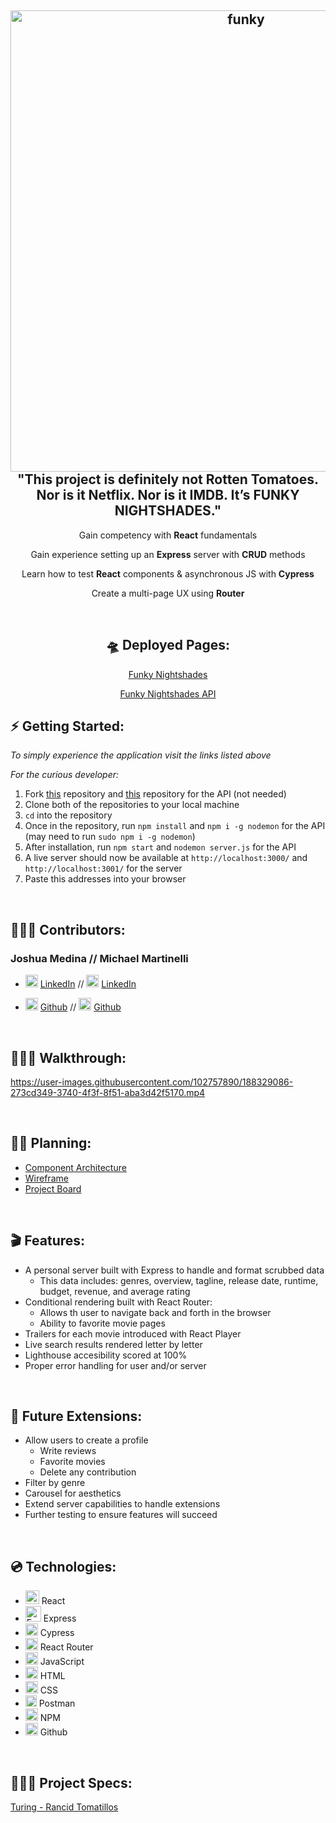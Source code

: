 <h2 align="center">
  <img alt="funky" src="https://user-images.githubusercontent.com/102757890/187091484-1aa32049-b2b4-4dcc-bc3b-40f3436c6e2f.png" width="738px"/><br/>
  "This project is definitely not Rotten Tomatoes. Nor is it Netflix. Nor is it IMDB. It’s FUNKY NIGHTSHADES."
</h2>

<p align="center">Gain competency with <b>React</b> fundamentals</p> 
<p align="center">Gain experience setting up an <b>Express</b> server with <b>CRUD</b> methods</p>
<p align="center">Learn how to test <b>React</b> components & asynchronous JS with <b>Cypress</b></p> <p align="center">Create a multi-page UX using <b>Router</b></p>

<br>

<div align="center">

## 🛸 <b>Deployed Pages:</b>

[Funky Nightshades](https://funky-nightshades-jrmedina.vercel.app/)

[Funky Nightshades API](https://funky-nightshades-api.vercel.app/)
</div>

## ⚡️ <b>Getting Started:</b>
*To simply experience the application visit the links listed above*

*For the curious developer:*
1. Fork [this](https://github.com/jrmedina/funky-nightshades) repository and [this](https://github.com/jrmedina/funky-nightshades-api) repository for the API (not needed)
2. Clone both of the repositories to your local machine
3. `cd` into the repository
5.  Once in the repository, run `npm install` and `npm i -g nodemon` for the API (may need to run `sudo npm i -g nodemon`)
6.  After installation, run `npm start` and `nodemon server.js` for the API
8.  A live server should now be available at `http://localhost:3000/` and `http://localhost:3001/` for the server 
9. Paste this addresses into your browser


<br>

## 🧑🏻‍💻 <b>Contributors:</b>

### **Joshua Medina**   //     **Michael Martinelli**
  - <img alt="LinkedIn" src="https://user-images.githubusercontent.com/102757890/183784713-c18feb13-d2db-47e1-883c-602cc2fd1782.png" width="20px"/> [LinkedIn](https://www.linkedin.com/in/joshua-medina/)   //  <img alt="LinkedIn" src="https://user-images.githubusercontent.com/102757890/183784713-c18feb13-d2db-47e1-883c-602cc2fd1782.png" width="20px"/> [LinkedIn](https://www.linkedin.com/in/michael-martinelli-7230b5237/)

  - <img alt="Github" src="https://user-images.githubusercontent.com/25181517/117364276-fc4eb280-aebd-11eb-92ba-8a6ef74b7313.png" width="20px"/> [Github](https://github.com/jrmedina)  //  <img alt="Github" src="https://user-images.githubusercontent.com/25181517/117364276-fc4eb280-aebd-11eb-92ba-8a6ef74b7313.png" width="20px"/> [Github](https://github.com/mmartinelli22)

<br>

 ## 🚶🏻‍♂️ <b>Walkthrough:</b>
https://user-images.githubusercontent.com/102757890/188329086-273cd349-3740-4f3f-8f51-aba3d42f5170.mp4

<br>

## ✍🏼 <b>Planning:</b>
- [Component Architecture](https://www.figma.com/file/iPAPqQKfwxVfUdz6DMQUVG/funky-tree?node-id=0%3A1)<br>
- [Wireframe](https://www.figma.com/file/AbK5Sf2Eh5S4VGbbHgDvDb/wireframe)<br>
- [Project Board](https://github.com/users/jrmedina/projects/1)

<br>

## 🎬 <b>Features:</b>
- A personal server built with Express to handle and format scrubbed data
  - This data includes: genres, overview, tagline, release date, runtime, budget, revenue, and average rating
- Conditional rendering built with React Router:
  - Allows th user to navigate back and forth in the browser
  - Ability to favorite movie pages
- Trailers for each movie introduced with React Player
- Live search results rendered letter by letter
- Lighthouse accesibility scored at 100%
- Proper error handling for user and/or server 

<br>

## 🔮 <b>Future Extensions:</b>
- Allow users to create a profile
  - Write reviews
  - Favorite movies
  - Delete any contribution
- Filter by genre
- Carousel for aesthetics
- Extend server capabilities to handle extensions
- Further testing to ensure features will succeed


<br>

## 💿 <b>Technologies:</b>

- <img alt="React" src="https://user-images.githubusercontent.com/25181517/117448085-96eed600-af3e-11eb-9492-83a3a0fcbfb1.png" width="22px"/> React
- <img alt="Express" src="https://user-images.githubusercontent.com/25181517/183576452-167273ef-bc96-48d1-bb36-5ddb57695960.png" width="25px"/> Express
- <img alt="Cypress" src="https://user-images.githubusercontent.com/102757890/188327611-9db68508-44e6-429d-9eed-0d8a243302a1.png" width="20px"/> Cypress
- <img alt="React Router" src="https://user-images.githubusercontent.com/102757890/188328033-172b27de-1636-4629-b997-2eadb33634ad.png" width="20px"/> React Router
- <img alt="javascript" src="https://user-images.githubusercontent.com/25181517/117447155-6a868a00-af3d-11eb-9cfe-245df15c9f3f.png" width="20px"/> JavaScript
- <img alt="HTML" src="https://user-images.githubusercontent.com/25181517/117447535-f00a3a00-af3d-11eb-89bf-45aaf56dbaf1.png" width="20px"/> HTML 
- <img alt="CSS" src="https://user-images.githubusercontent.com/25181517/117447663-0fa16280-af3e-11eb-8677-bcf8e4f8e298.png" width="20px"/> CSS
- <img alt="Postman" src="https://user-images.githubusercontent.com/25181517/182618508-1b12183b-5398-48d2-92e7-ff0969a22624.png" width="18px"/> Postman
- <img alt="NPM" src="https://user-images.githubusercontent.com/25181517/121401671-49102800-c959-11eb-9f6f-74d49a5e1774.png" width="20px"/> NPM
- <img alt="Github" src="https://user-images.githubusercontent.com/25181517/117364276-fc4eb280-aebd-11eb-92ba-8a6ef74b7313.png" width="20px"/> Github

<br>

## 🕵🏻‍♂️ <b>Project Specs:</b>
[Turing - Rancid Tomatillos](https://frontend.turing.edu/projects/module-3/rancid-tomatillos-v3.html)


